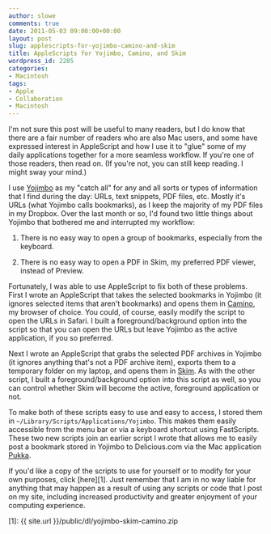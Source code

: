 ```yaml
---
author: slowe
comments: true
date: 2011-05-03 09:00:00+00:00
layout: post
slug: applescripts-for-yojimbo-camino-and-skim
title: AppleScripts for Yojimbo, Camino, and Skim
wordpress_id: 2285
categories:
- Macintosh
tags:
- Apple
- Collaboration
- Macintosh
---
```


I'm not sure this post will be useful to many readers, but I do know that there are a fair number of readers who are also Mac users, and some have expressed interest in AppleScript and how I use it to "glue" some of my daily applications together for a more seamless workflow. If you're one of those readers, then read on. (If you're not, you can still keep reading. I might sway your mind.)

I use [Yojimbo](http://www.barebones.com/products/yojimbo/) as my "catch all" for any and all sorts or types of information that I find during the day: URLs, text snippets, PDF files, etc. Mostly it's URLs (what Yojimbo calls bookmarks), as I keep the majority of my PDF files in my Dropbox. Over the last month or so, I'd found two little things about Yojimbo that bothered me and interrupted my workflow:

1. There is no easy way to open a group of bookmarks, especially from the keyboard.

2. There is no easy way to open a PDF in Skim, my preferred PDF viewer, instead of Preview.

Fortunately, I was able to use AppleScript to fix both of these problems. First I wrote an AppleScript that takes the selected bookmarks in Yojimbo (it ignores selected items that aren't bookmarks) and opens them in [Camino](http://www.caminobrowser.org/), my browser of choice. You could, of course, easily modify the script to open the URLs in Safari. I built a foreground/background option into the script so that you can open the URLs but leave Yojimbo as the active application, if you so preferred.

Next I wrote an AppleScript that grabs the selected PDF archives in Yojimbo (it ignores anything that's not a PDF archive item), exports them to a temporary folder on my laptop, and opens them in [Skim](http://skim-app.sourceforge.net/). As with the other script, I built a foreground/background option into this script as well, so you can control whether Skim will become the active, foreground application or not.

To make both of these scripts easy to use and easy to access, I stored them in `~/Library/Scripts/Applications/Yojimbo`. This makes them easily accessible from the menu bar or via a keyboard shortcut using FastScripts. These two new scripts join an earlier script I wrote that allows me to easily post a bookmark stored in Yojimbo to Delicious.com via the Mac application [Pukka](http://codesorcery.net/pukka).

If you'd like a copy of the scripts to use for yourself or to modify for your own purposes, click [here][1]. Just remember that I am in no way liable for anything that may happen as a result of using any scripts or code that I post on my site, including increased productivity and greater enjoyment of your computing experience.

[1]: {{ site.url }}/public/dl/yojimbo-skim-camino.zip
